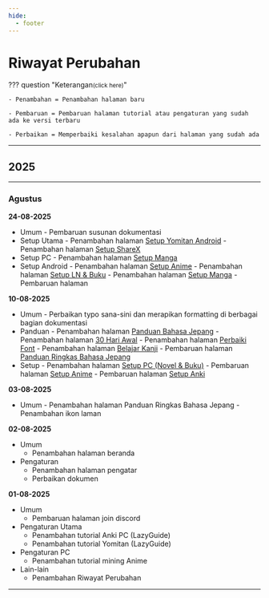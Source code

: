 ```yaml
---
hide:
  - footer
---
```

# Riwayat Perubahan

??? question "Keterangan<small>(click here)</small>"

    - Penambahan = Penambahan halaman baru

    - Pembaruan = Pembaruan halaman tutorial atau pengaturan yang sudah ada ke versi terbaru

    - Perbaikan = Memperbaiki kesalahan apapun dari halaman yang sudah ada

---

## 2025

---

### Agustus

**24-08-2025**

- Umum
       - Pembaruan susunan dokumentasi
- Setup Utama
       - Penambahan halaman [Setup Yomitan Android](setup-yomitan-android-lazy-guide.md)
       - Penambahan halaman [Setup ShareX](setup-ShareX-pc.md)
- Setup PC
       - Penambahan halaman [Setup Manga](setup-manga-pc-lazy-guide.md)
- Setup Android
       - Penambahan halaman [Setup Anime](setup-anime-android-lazy-guide.md)
       - Penambahan halaman [Setup LN & Buku](setup-LN-android-lazy-guide.md)
       - Penambahan halaman [Setup Manga](setup-manga-android-lazy-guide.md)
       - Pembaruan halaman []()

**10-08-2025**

- Umum
       - Perbaikan typo sana-sini dan merapikan formatting di berbagai bagian dokumentasi
- Panduan
       - Penambahan halaman [Panduan Bahasa Jepang](panduan.md)
       - Penambahan halaman [30 Hari Awal](rutinitas-awal.md)
       - Penambahan halaman [Perbaiki Font](font.md)
       - Penambahan halaman [Belajar Kanji](kanji.md)
       - Pembaruan halaman [Panduan Ringkas Bahasa Jepang](panduan-ringkas-JP.md)
- Setup
       - Penambahan halaman [Setup PC (Novel & Buku)](setup-LN-pc-lazy-guide.md)
       - Pembaruan halaman [Setup Anime](setup-anime-pc-lazy-guide.md)
       - Pembaruan halaman [Setup Anki](setup-anki-pc-lazy-guide.md)

**03-08-2025**

- Umum
       - Penambahan halaman Panduan Ringkas Bahasa Jepang
       - Penambahan ikon laman

**02-08-2025**

- Umum
	- Penambahan halaman beranda
- Pengaturan
	- Penambahan halaman pengatar
	- Perbaikan dokumen

**01-08-2025**

- Umum
	- Pembaruan halaman join discord
- Pengaturan Utama
	- Penambahan tutorial Anki PC (LazyGuide)
	- Penambahan tutorial Yomitan (LazyGuide)
- Pengaturan PC
	- Penambahan tutorial mining Anime
- Lain-lain
	- Penambahan Riwayat Perubahan


---